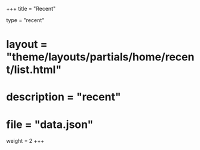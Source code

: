 +++
title = "Recent"

type = "recent"
# layout = "theme/layouts/partials/home/recent/list.html"

# description = "recent"
# file = "data.json"
weight = 2
+++